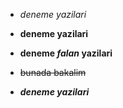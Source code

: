 - *deneme yazilari*

- **deneme yazilari**

- **deneme _falan_ yazilari**

- ~~bunada bakalim~~

- ***deneme yazilari***
